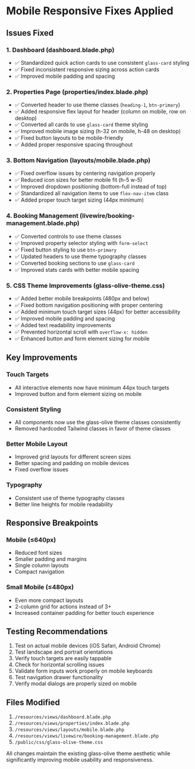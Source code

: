 # Mobile Responsive Fixes Applied

## Issues Fixed

### 1. Dashboard (dashboard.blade.php)
- ✅ Standardized quick action cards to use consistent `glass-card` styling
- ✅ Fixed inconsistent responsive sizing across action cards
- ✅ Improved mobile padding and spacing

### 2. Properties Page (properties/index.blade.php)
- ✅ Converted header to use theme classes (`heading-1`, `btn-primary`)
- ✅ Added responsive flex layout for header (column on mobile, row on desktop)
- ✅ Converted all cards to use `glass-card` theme styling
- ✅ Improved mobile image sizing (h-32 on mobile, h-48 on desktop)
- ✅ Fixed button layouts to be mobile-friendly
- ✅ Added proper responsive spacing throughout

### 3. Bottom Navigation (layouts/mobile.blade.php)
- ✅ Fixed overflow issues by centering navigation properly
- ✅ Reduced icon sizes for better mobile fit (h-5 w-5)
- ✅ Improved dropdown positioning (bottom-full instead of top)
- ✅ Standardized all navigation items to use `flex-nav-item` class
- ✅ Added proper touch target sizing (44px minimum)

### 4. Booking Management (livewire/booking-management.blade.php)
- ✅ Converted controls to use theme classes
- ✅ Improved property selector styling with `form-select`
- ✅ Fixed button styling to use `btn-primary`
- ✅ Updated headers to use theme typography classes
- ✅ Converted booking sections to use `glass-card`
- ✅ Improved stats cards with better mobile spacing

### 5. CSS Theme Improvements (glass-olive-theme.css)
- ✅ Added better mobile breakpoints (480px and below)
- ✅ Fixed bottom navigation positioning with proper centering
- ✅ Added minimum touch target sizes (44px) for better accessibility
- ✅ Improved mobile padding and spacing
- ✅ Added text readability improvements
- ✅ Prevented horizontal scroll with `overflow-x: hidden`
- ✅ Enhanced button and form element sizing for mobile

## Key Improvements

### Touch Targets
- All interactive elements now have minimum 44px touch targets
- Improved button and form element sizing on mobile

### Consistent Styling
- All components now use the glass-olive theme classes consistently
- Removed hardcoded Tailwind classes in favor of theme classes

### Better Mobile Layout
- Improved grid layouts for different screen sizes
- Better spacing and padding on mobile devices
- Fixed overflow issues

### Typography
- Consistent use of theme typography classes
- Better line heights for mobile readability

## Responsive Breakpoints

### Mobile (≤640px)
- Reduced font sizes
- Smaller padding and margins
- Single column layouts
- Compact navigation

### Small Mobile (≤480px)
- Even more compact layouts
- 2-column grid for actions instead of 3+
- Increased container padding for better touch experience

## Testing Recommendations

1. Test on actual mobile devices (iOS Safari, Android Chrome)
2. Test landscape and portrait orientations
3. Verify touch targets are easily tappable
4. Check for horizontal scrolling issues
5. Validate form inputs work properly on mobile keyboards
6. Test navigation drawer functionality
7. Verify modal dialogs are properly sized on mobile

## Files Modified

1. `/resources/views/dashboard.blade.php`
2. `/resources/views/properties/index.blade.php`
3. `/resources/views/layouts/mobile.blade.php`
4. `/resources/views/livewire/booking-management.blade.php`
5. `/public/css/glass-olive-theme.css`

All changes maintain the existing glass-olive theme aesthetic while significantly improving mobile usability and responsiveness.
